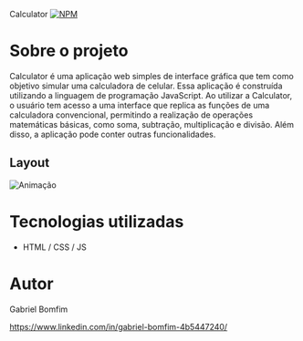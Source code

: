 Calculator
[![NPM](https://img.shields.io/npm/l/react)](https://github.com/Gbxiis/Calculator/blob/main/LICENCE) 

# Sobre o projeto

 Calculator é uma aplicação web simples de interface gráfica que tem como objetivo simular uma calculadora de celular. Essa aplicação é construída utilizando a linguagem de programação JavaScript.
 Ao utilizar a Calculator, o usuário tem acesso a uma interface que replica as funções de uma calculadora convencional, permitindo a realização de operações matemáticas básicas, como soma, subtração, multiplicação e divisão. Além disso, a aplicação pode conter outras funcionalidades.

## Layout
![Animação](https://user-images.githubusercontent.com/110855086/217393959-d7d470bb-75da-420e-b417-eeac79e309a4.gif)







# Tecnologias utilizadas
- HTML / CSS / JS 

# Autor

Gabriel Bomfim

https://www.linkedin.com/in/gabriel-bomfim-4b5447240/
